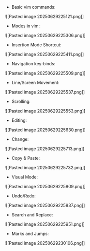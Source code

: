 - Basic vim commands:

![[Pasted image 20250629225121.png]]

- Modes in vim:

![[Pasted image 20250629225306.png]]

- Insertion Mode Shortcut:

![[Pasted image 20250629225411.png]]

- Navigation key-binds:

![[Pasted image 20250629225509.png]]

- Line/Screen Movement:

![[Pasted image 20250629225537.png]]

- Scrolling:

![[Pasted image 20250629225553.png]]

- Editing:

![[Pasted image 20250629225630.png]]

- Change:

![[Pasted image 20250629225713.png]]

- Copy & Paste:

![[Pasted image 20250629225732.png]]

- Visual Mode:

![[Pasted image 20250629225809.png]]

- Undo/Redo:

![[Pasted image 20250629225837.png]]

- Search and Replace:

![[Pasted image 20250629225951.png]]

- Marks and Jumps:

![[Pasted image 20250629230106.png]]



